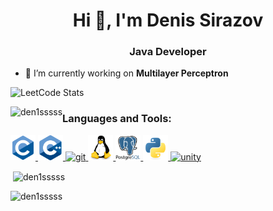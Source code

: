 <h1 align="center">Hi 👋, I'm Denis Sirazov</h1>
<h3 align="center">Java Developer</h3>

- 🔭 I’m currently working on **Multilayer Perceptron**

![LeetCode Stats](https://leetcard.jacoblin.cool/dshirely?theme=dark&font=Nunito%20Sans)

<p><img align="left" src="https://github-readme-stats.vercel.app/api/top-langs?username=den1sssss&show_icons=true&theme=dark&locale=en&layout=compact" alt="den1sssss" /></p>

<h3 align="left">Languages and Tools:</h3>
<p align="left"> <a href="https://www.cprogramming.com/" target="_blank" rel="noreferrer"> <img src="https://raw.githubusercontent.com/devicons/devicon/master/icons/c/c-original.svg" alt="c" width="40" height="40"/> </a> <a href="https://www.w3schools.com/cpp/" target="_blank" rel="noreferrer"> <img src="https://raw.githubusercontent.com/devicons/devicon/master/icons/cplusplus/cplusplus-original.svg" alt="cplusplus" width="40" height="40"/> </a> <a href="https://git-scm.com/" target="_blank" rel="noreferrer"> <img src="https://www.vectorlogo.zone/logos/git-scm/git-scm-icon.svg" alt="git" width="40" height="40"/> </a> <a href="https://www.linux.org/" target="_blank" rel="noreferrer"> <img src="https://raw.githubusercontent.com/devicons/devicon/master/icons/linux/linux-original.svg" alt="linux" width="40" height="40"/> </a> <a href="https://www.postgresql.org" target="_blank" rel="noreferrer"> <img src="https://raw.githubusercontent.com/devicons/devicon/master/icons/postgresql/postgresql-original-wordmark.svg" alt="postgresql" width="40" height="40"/> </a> <a href="https://www.python.org" target="_blank" rel="noreferrer"> <img src="https://raw.githubusercontent.com/devicons/devicon/master/icons/python/python-original.svg" alt="python" width="40" height="40"/> </a> <a href="https://unity.com/" target="_blank" rel="noreferrer"> <img src="https://www.vectorlogo.zone/logos/unity3d/unity3d-icon.svg" alt="unity" width="40" height="40"/> </a> </p>

<p>&nbsp;<img align="center" src="https://github-readme-stats.vercel.app/api?username=den1sssss&show_icons=true&theme=dark&locale=en" alt="den1sssss" /></p>

<p align="left"> <img src="https://komarev.com/ghpvc/?username=den1sssss&label=Profile%20views&color=0e75b6&style=flat" alt="den1sssss" /> </p>

